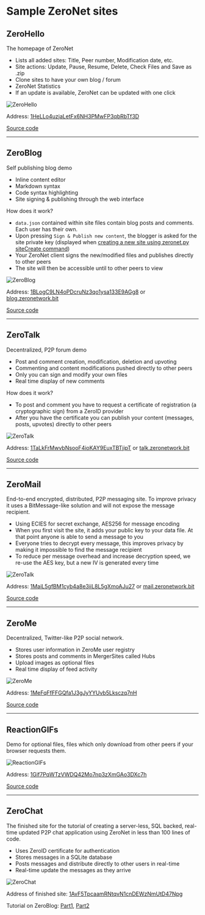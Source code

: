 # Sample ZeroNet sites

## ZeroHello

The homepage of ZeroNet

 - Lists all added sites: Title, Peer number, Modification date, etc.
 - Site actions: Update, Pause, Resume, Delete, Check Files and Save as .zip
 - Clone sites to have your own blog / forum
 - ZeroNet Statistics
 - If an update is available, ZeroNet can be updated with one click

![ZeroHello](../../img/zerohello.png)

Address: [1HeLLo4uzjaLetFx6NH3PMwFP3qbRbTf3D](http://127.0.0.1:43110/1HeLLo4uzjaLetFx6NH3PMwFP3qbRbTf3D)

[Source code](https://github.com/HelloZeroNet/ZeroHello)

---

## ZeroBlog

Self publishing blog demo

 - Inline content editor
 - Markdown syntax
 - Code syntax highlighting
 - Site signing & publishing through the web interface

How does it work?

 - `data.json` contained within site files contain blog posts and comments. Each user has their own.
 - Upon pressing `Sign & Publish new content`, the blogger is asked for the site private key (displayed when [creating a new site using zeronet.py siteCreate command](create_new_site/))
 - Your ZeroNet client signs the new/modified files and publishes directly to other peers
 - The site will then be accessible until to other peers to view

![ZeroBlog](../../img/zeroblog.png)

Address: [1BLogC9LN4oPDcruNz3qo1ysa133E9AGg8](http://127.0.0.1:43110/1BLogC9LN4oPDcruNz3qo1ysa133E9AGg8) or [blog.zeronetwork.bit](http://127.0.0.1:43110/blog.zeronetwork.bit)

[Source code](https://github.com/HelloZeroNet/ZeroBlog)


---

## ZeroTalk

Decentralized, P2P forum demo

 - Post and comment creation, modification, deletion and upvoting
 - Commenting and content modifications pushed directly to other peers
 - Only you can sign and modify your own files
 - Real time display of new comments

How does it work?

 - To post and comment you have to request a certificate of registration (a cryptographic sign) from a ZeroID provider
 - After you have the certificate you can publish your content (messages, posts, upvotes) directly to other peers

![ZeroTalk](../../img/zerotalk.png)

Address: [1TaLkFrMwvbNsooF4ioKAY9EuxTBTjipT](http://127.0.0.1:43110/1TaLkFrMwvbNsooF4ioKAY9EuxTBTjipT) or [talk.zeronetwork.bit](http://127.0.0.1:43110/talk.zeronetwork.bit)

[Source code](https://github.com/HelloZeroNet/ZeroTalk)

---

## ZeroMail

End-to-end encrypted, distributed, P2P messaging site. To improve privacy it uses a BitMessage-like solution and will not expose the message recipient.

 - Using ECIES for secret exchange, AES256 for message encoding
 - When you first visit the site, it adds your public key to your data file. At that point anyone is able to send a message to you
 - Everyone tries to decrypt every message, this improves privacy by making it impossible to find the message recipient
 - To reduce per message overhead and increase decryption speed, we re-use the AES key, but a new IV is generated every time

![ZeroTalk](../../img/zeromail.png)

Address: [1MaiL5gfBM1cyb4a8e3iiL8L5gXmoAJu27](http://127.0.0.1:43110/1MaiL5gfBM1cyb4a8e3iiL8L5gXmoAJu27) or [mail.zeronetwork.bit](http://127.0.0.1:43110/mail.zeronetwork.bit)

[Source code](https://github.com/HelloZeroNet/ZeroMail)

---

## ZeroMe

Decentralized, Twitter-like P2P social network.

 - Stores user information in ZeroMe user registry
 - Stores posts and comments in MergerSites called Hubs
 - Upload images as optional files
 - Real time display of feed activity

![ZeroMe](../../img/zerome.png)

Address: [1MeFqFfFFGQfa1J3gJyYYUvb5Lksczq7nH](http://127.0.0.1:43110/1MeFqFfFFGQfa1J3gJyYYUvb5Lksczq7nH)

[Source code](https://github.com/HelloZeroNet/ZeroMe)

---

## ReactionGIFs

Demo for optional files, files which only download from other peers if your browser requests them.

![ReactionGIFs](../../img/reactiongifs.jpg)

Address: [1Gif7PqWTzVWDQ42Mo7np3zXmGAo3DXc7h](http://127.0.0.1:43110/1Gif7PqWTzVWDQ42Mo7np3zXmGAo3DXc7h)

[Source code](https://github.com/HelloZeroNet/ReactionGIFs)

---

## ZeroChat

The finished site for the tutorial of creating a server-less, SQL backed, real-time updated P2P chat application using ZeroNet in less than 100 lines of code.

 - Uses ZeroID certificate for authentication
 - Stores messages in a SQLite database
 - Posts messages and distribute directly to other users in real-time
 - Real-time update the messages as they arrive

![ZeroChat](../../img/zerochat.png)

Address of finished site: [1AvF5TpcaamRNtqvN1cnDEWzNmUtD47Npg](http://127.0.0.1:43110/1AvF5TpcaamRNtqvN1cnDEWzNmUtD47Npg)

Tutorial on ZeroBlog:
 [Part1](http://127.0.0.1:43110/Blog.ZeroNetwork.bit/?Post:43:ZeroNet+site+development+tutorial+1),
 [Part2](http://127.0.0.1:43110/Blog.ZeroNetwork.bit/?Post:46:ZeroNet+site+development+tutorial+2)
